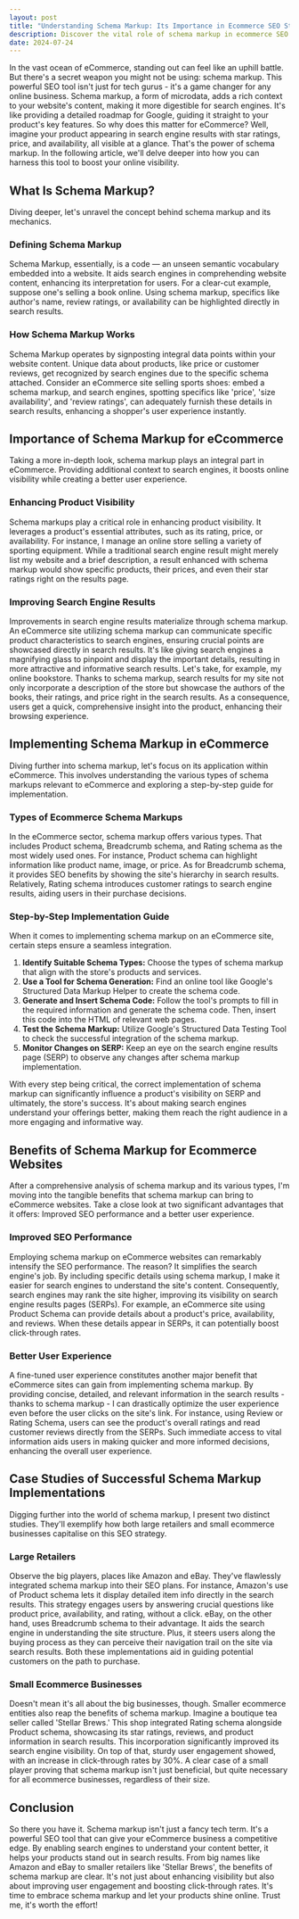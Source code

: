 ```yaml
---
layout: post
title: "Understanding Schema Markup: Its Importance in Ecommerce SEO Strategy"
description: Discover the vital role of schema markup in ecommerce SEO. Learn how structured data enhances search visibility, boosts click-through rates, and improves user experience, helping your online store stand out in competitive markets.
date: 2024-07-24
---
```


In the vast ocean of eCommerce, standing out can feel like an uphill battle. But there's a secret weapon you might not be using: schema markup. This powerful SEO tool isn't just for tech gurus - it's a game changer for any online business.
Schema markup, a form of microdata, adds a rich context to your website's content, making it more digestible for search engines. It's like providing a detailed roadmap for Google, guiding it straight to your product's key features.
So why does this matter for eCommerce? Well, imagine your product appearing in search engine results with star ratings, price, and availability, all visible at a glance. That's the power of schema markup. In the following article, we'll delve deeper into how you can harness this tool to boost your online visibility.




## What Is Schema Markup?
Diving deeper, let's unravel the concept behind schema markup and its mechanics.

### Defining Schema Markup

Schema Markup, essentially, is a code — an unseen semantic vocabulary embedded into a website. It aids search engines in comprehending website content, enhancing its interpretation for users. For a clear-cut example, suppose one's selling a book online. Using schema markup, specifics like author's name, review ratings, or availability can be highlighted directly in search results.


### How Schema Markup Works
Schema Markup operates by signposting integral data points within your website content. Unique data about products, like price or customer reviews, get recognized by search engines due to the specific schema attached. Consider an eCommerce site selling sports shoes: embed a schema markup, and search engines, spotting specifics like 'price', 'size availability', and 'review ratings', can adequately furnish these details in search results, enhancing a shopper's user experience instantly.

## Importance of Schema Markup for eCcommerce
Taking a more in-depth look, schema markup plays an integral part in eCommerce. Providing additional context to search engines, it boosts online visibility while creating a better user experience.

### Enhancing Product Visibility
Schema markups play a critical role in enhancing product visibility. It leverages a product's essential attributes, such as its rating, price, or availability. For instance, I manage an online store selling a variety of sporting equipment. While a traditional search engine result might merely list my website and a brief description, a result enhanced with schema markup would show specific products, their prices, and even their star ratings right on the results page.

### Improving Search Engine Results
Improvements in search engine results materialize through schema markup. An eCommerce site utilizing schema markup can communicate specific product characteristics to search engines, ensuring crucial points are showcased directly in search results. It's like giving search engines a magnifying glass to pinpoint and display the important details, resulting in more attractive and informative search results. Let's take, for example, my online bookstore. Thanks to schema markup, search results for my site not only incorporate a description of the store but showcase the authors of the books, their ratings, and price right in the search results. As a consequence, users get a quick, comprehensive insight into the product, enhancing their browsing experience.


## Implementing Schema Markup in eCommerce
Diving further into schema markup, let's focus on its application within eCommerce. This involves understanding the various types of schema markups relevant to eCommerce and exploring a step-by-step guide for implementation.

### Types of Ecommerce Schema Markups

In the eCommerce sector, schema markup offers various types. That includes Product schema, Breadcrumb schema, and Rating schema as the most widely used ones. For instance, Product schema can highlight information like product name, image, or price. As for Breadcrumb schema, it provides SEO benefits by showing the site's hierarchy in search results. Relatively, Rating schema introduces customer ratings to search engine results, aiding users in their purchase decisions.

### Step-by-Step Implementation Guide

When it comes to implementing schema markup on an eCommerce site, certain steps ensure a seamless integration.



1. **Identify Suitable Schema Types:** Choose the types of schema markup that align with the store's products and services.
2. **Use a Tool for Schema Generation:** Find an online tool like Google's Structured Data Markup Helper to create the schema code.
3. **Generate and Insert Schema Code:** Follow the tool's prompts to fill in the required information and generate the schema code. Then, insert this code into the HTML of relevant web pages.
4. **Test the Schema Markup:** Utilize Google's Structured Data Testing Tool to check the successful integration of the schema markup.
5. **Monitor Changes on SERP:** Keep an eye on the search engine results page (SERP) to observe any changes after schema markup implementation.

With every step being critical, the correct implementation of schema markup can significantly influence a product's visibility on SERP and ultimately, the store's success. It's about making search engines understand your offerings better, making them reach the right audience in a more engaging and informative way.


## Benefits of Schema Markup for Ecommerce Websites

After a comprehensive analysis of schema markup and its various types, I'm moving into the tangible benefits that schema markup can bring to eCommerce websites. Take a close look at two significant advantages that it offers: Improved SEO performance and a better user experience.


### Improved SEO Performance

Employing schema markup on eCommerce websites can remarkably intensify the SEO performance. The reason? It simplifies the search engine's job. By including specific details using schema markup, I make it easier for search engines to understand the site's content. Consequently, search engines may rank the site higher, improving its visibility on search engine results pages (SERPs). For example, an eCommerce site using Product Schema can provide details about a product's price, availability, and reviews. When these details appear in SERPs, it can potentially boost click-through rates.


### Better User Experience

A fine-tuned user experience constitutes another major benefit that eCommerce sites can gain from implementing schema markup. By providing concise, detailed, and relevant information in the search results - thanks to schema markup - I can drastically optimize the user experience even before the user clicks on the site's link. For instance, using Review or Rating Schema, users can see the product's overall ratings and read customer reviews directly from the SERPs. Such immediate access to vital information aids users in making quicker and more informed decisions, enhancing the overall user experience.


## Case Studies of Successful Schema Markup Implementations

Digging further into the world of schema markup, I present two distinct studies. They'll exemplify how both large retailers and small ecommerce businesses capitalise on this SEO strategy.


### Large Retailers

Observe the big players, places like Amazon and eBay. They've flawlessly integrated schema markup into their SEO plans. For instance, Amazon's use of Product schema lets it display detailed item info directly in the search results. This strategy engages users by answering crucial questions like product price, availability, and rating, without a click. eBay, on the other hand, uses Breadcrumb schema to their advantage. It aids the search engine in understanding the site structure. Plus, it steers users along the buying process as they can perceive their navigation trail on the site via search results. Both these implementations aid in guiding potential customers on the path to purchase.


### Small Ecommerce Businesses

Doesn't mean it's all about the big businesses, though. Smaller ecommerce entities also reap the benefits of schema markup. Imagine a boutique tea seller called 'Stellar Brews.' This shop integrated Rating schema alongside Product schema, showcasing its star ratings, reviews, and product information in search results. This incorporation significantly improved its search engine visibility. On top of that, sturdy user engagement showed, with an increase in click-through rates by 30%. A clear case of a small player proving that schema markup isn't just beneficial, but quite necessary for all ecommerce businesses, regardless of their size.


## Conclusion

So there you have it. Schema markup isn't just a fancy tech term. It's a powerful SEO tool that can give your eCommerce business a competitive edge. By enabling search engines to understand your content better, it helps your products stand out in search results. From big names like Amazon and eBay to smaller retailers like 'Stellar Brews', the benefits of schema markup are clear. It's not just about enhancing visibility but also about improving user engagement and boosting click-through rates. It's time to embrace schema markup and let your products shine online. Trust me, it's worth the effort!